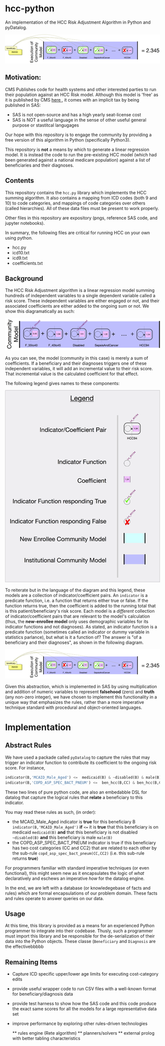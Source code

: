 # hcc-python
An implementation of the HCC Risk Adjustment Algorithm in Python and pyDatalog.


![ explanation ](execution-of-model.png)

## Motivation:
CMS Publishes code for health systems and other interested parties to run their population against an
HCC Risk model.  Although this model is 'free' as it is published by CMS [ here ](https://www.cms.gov/Medicare/Health-Plans/MedicareAdvtgSpecRateStats/Risk-Adjustors-Items/Risk2016.html?DLPage=1&DLEntries=10&DLSort=0&DLSortDir=descending), it comes with an implicit tax by 
being published in SAS:
  * SAS is not open-source and has a high yearly seat-license cost
  * SAS is NOT a useful language in the sense of other useful general purpose or stastitcal langugages 

Our hope with this repository is to engage the community by providing a free version of this algorithm in Python (specifically Python3).

This repository is **not** a means by which to generate a linear regression model.  It is instead the code to run 
the pre-existing HCC model (which had been generated against a national medicare population) against a list of beneficiaries and their diagnoses.

## Contents 
This repository contains the `hcc.py` library which implements the HCC summing algorithm. It also contains a mapping from ICD codes (both 9 and 10) to code categories, and mappings of code categories over others (called hierarchies).   All of these data files must be present to work properly.

Other files in this repository are expository (pngs, reference SAS code, and jupyter notebooks).

In summary, the following files are critical for running HCC on your own using python.
  * hcc.py  
  * icd10.txt 
  * icd9.txt 
  * coefficients.txt

## Background
The HCC Risk Adjustment algorithm is a linear regression model summing hundreds of independent variables to a single dependent variable called a risk score.
These independent variables are either engaged or not, and their associated coefficients are either added to the ongoing sum or not.  We show this diagramatically as such:

![ explanation ](model.png)

As you can see, the model (community in this case) is merely a sum of coefficients.  If a beneficiary and their diagnoses triggers one of these independent variables, it will add an incremental value to their risk score.  That incremental value is the calculated coefficient for that effect.

The following legend gives names to these components:

![ explanation ](legend.png)

To reiterate but in the language of the diagram and this legend, these models
are a collection of indicator/coefficient pairs.  An `indicator` is a predicate
function, i.e. a function that returns either true or false.  If the function
returns true, then the coefficient is added to the running total that is this
patient/beneficiary's risk score.  Each model is a *different* collection of
indicator/coefficient pairs that are relevant to the model's calculation (thus,
the **new-enrollee model** only uses demographic variables for its indicator
functions and not diagnoses).  As stated, an indicator function is a predicate
function (sometimes called an indicator or dummy variable in statistics
parlance), but what is it a function of?  The answer is "of a beneficiary and
their diagnoses", as shown in the following diagram. 


![ explanation ](execution-of-model.png)

Given this abstraction, which is implemented in SAS by using multiplication and
addition of numeric variables to represent **falsehood** (zero) and **truth**
(any non-zero integer), we have chosen to implement this functionality in a
unique way that emphasizes the rules, rather than a more imperative technique
standard with procedural and object-oriented languages.


# Implementation 

## Abstract Rules
We have used a packade called `pyDatalog` to capture the rules that may trigger an indicator function to contribute its coefficient to the
ongoing risk score.  For instance,

```python
indicator(B,'MCAID_Male_Aged') <=  medicaid(B) & ~disabled(B) & male(B)
indicator(B,'COPD_ASP_SPEC_BACT_PNEUM') <=  ben_hcc(B,CC) & ben_hcc(B,CC2) & copd_asp_spec_bact_pneum(CC,CC2)
```

These two lines of pure python code, are also an embedabble DSL for datalog that capture the
logical rules that **relate** a beneficiary to this indicator.

You may read these rules as such, (in order):
  * the MCAID_Male_Aged indicator is **true** for this beneficiary B `indicator(B,'MCAID_Male_Aged')` **if** `<=` it is **true** that this beneficiary is on medicaid `medicaid(B)` **and** that this beneficiary is not disabled `~disabled(B)` **and** this beneficiary is male `male(B)`
  * the COPD_ASP_SPEC_BACT_PNEUM indicator is true if this beneficiary has two cost categories (CC and CC2) that are related to each other by the sub-rule `copd_asp_spec_bact_pneum(CC,CC2)` (i.e. this sub-rule returns **true**)

For programmers familiar with standard imperative techniques (or even functional), this might seem new as it encapsulates the logic
of *what* declaratively and eschews an imperative *how* for the datalog engine.  

In the end, we are left with a database (or knowledegebase of facts and rules) which are formal encapsulations of our problem domain. 
These facts and rules operate to answer queries on our data.

## Usage
At this time, this library is provided as a means for an experienced Python programmer to integrate into their codebase.
Thusly, such a programmer must import this library and be responsible for the de-serialization of their data
into the Python objects.  These classe (`Beneficiary` and  `Diagnosis`  are the effectivebbbbb

## Remaining Items

  * Capture ICD specific upper/lower age limits for executing cost-category edits
  * provide useful wrapper code to run CSV files with a well-known format for beneficiary/diagnosis data
  * provide test harness to show how the SAS code and this code produce the exact same scores for all the models for a large representative data set
  * improve performance by exploring other rules-driven technologies
    
    ** rules engine (Rete algorithm)
    ** planners/solvers
    ** external prolog with better tabling characteristics
